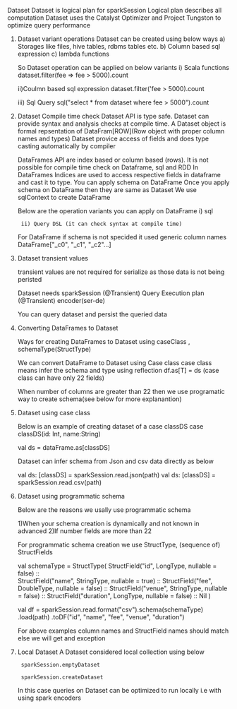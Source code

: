 Dataset 
	Dataset is logical plan for sparkSession 
	Logical plan describes all computation
	Dataset uses the Catalyst Optimizer and Project Tungston to optimize query performance 


1) Dataset variant operations
	Dataset can be created using below ways 
	a) Storages like files, hive tables, rdbms tables etc.
	b) Column based sql expression 
	c) lambda functions  

	So Dataset operation can be applied on below variants 
	i) Scala functions 
		dataset.filter(fee => fee > 5000).count
	
	ii)Coulmn based sql expression
		dataset.filter('fee > 5000).count
		
	iii) Sql Query 
		sql("select * from dataset where fee > 5000").count	 	

2) Dataset Compile time check 
	Dataset API is type safe. Dataset can provide syntax and analysis checks at compile time. 
	A Dataset object is formal repsentation of DataFram[ROW](Row object with proper column names and types)
	Dataset provice access of fields and does type casting automatically by compiler 
	
	
	
	DataFrames API are index based or column based (rows). It is not possible for compile time check on Dataframe, sql and RDD 
	In DataFrames Indices are used to access respective fields in dataframe and cast it to type.
	You can apply schema on DataFrame 
	Once you apply schema on DataFrame then they are same as Dataset 
	We use sqlContext to create DataFrame
	
	
	Below are the operation variants you can apply on DataFrame
		i) sql
		
		ii) Query DSL (it can check syntax at compile time)
		
	For DataFrame if schema is not specided it used generic column names 
	DataFrame["_c0", "_c1", "_c2"...]
	
3) Dataset transient values

	transient values are not required for serialize as those data is not being peristed  
	
	Dataset needs
		sparkSession  (@Transient)
		Query Execution plan (@Transient)
		encoder(ser-de)
		
	You can query dataset and persist the queried data
	
	
		
4) Converting DataFrames to Dataset 
	
	Ways for creating DataFrames to Dataset using caseClass , schemaType(StructType)
	
	We can convert DataFrame to Dataset using Case class 
	case class means infer the schema and type using reflection 
		df.as[T] = ds (case class can have only 22 fields)
	
	When number of columns are greater than 22 then we use programatic way to create schema(see below for more explanantion)	
	
	
5) Dataset using case class

	Below is an example of creating dataset of a case classDS
	case classDS(id: Int, name:String)
	
	val ds = dataFrame.as[classDS]

	Dataset can infer schema from Json and csv data directly as below 
	
	val ds: [classDS] = sparkSession.read.json(path)
	val ds: [classDS] = sparkSession.read.csv(path)
	
6) Dataset using programmatic schema
	
	Below are the reasons we usally use programmatic schema
	
	1)When your schema creation is dynamically and not known in advanced 
	2)If number fields are more than 22
	
	For programmatic schema creation we use StructType, (sequence of) StructFields 
	
	 val schemaType = StructType(
          StructField("id", LongType, nullable = false)  ::  
          StructField("name", StringType, nullable = true) ::
          StructField("fee", DoubleType, nullable = false) ::
          StructField("venue", StringType, nullable = false) ::
          StructField("duration", LongType, nullable = false) ::
          Nil
    )
	
	val df = sparkSession.read.format("csv").schema(schemaType)
						.load(path)
						.toDF("id", "name", "fee", "venue", "duration")
	
	For above examples column names and StructField names should match else we will get and exception							
	
7) Local Dataset 
	A Dataset considered local collection using below 
	
		sparkSession.emptyDataset
				
		sparkSession.createDataset
	In this case queries on Dataset can be optimized to run locally i.e with using spark encoders				